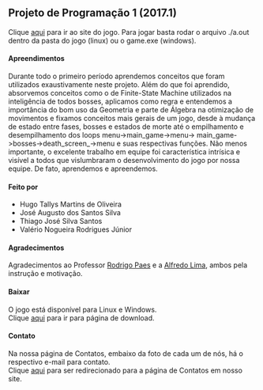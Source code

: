 ## Projeto de Programação 1 (2017.1)
Clique [aqui](http://icbrancadeneve.blogspot.com.br/) para ir ao site do jogo.
Para jogar basta rodar o arquivo ./a.out dentro da pasta do jogo (linux) ou o game.exe (windows).
#### Apreendimentos
Durante todo o primeiro período aprendemos conceitos que foram utilizados exaustivamente neste projeto. Além do que foi aprendido, absorvemos conceitos como o de Finite-State Machine utilizados na inteligência de todos bosses, aplicamos como regra e entendemos a importância do bom uso da Geometria e parte de Álgebra na otimização de movimentos e fixamos conceitos mais gerais de um jogo, desde à mudança de estado entre fases, bosses e estados de morte até o empilhamento e desempilhamento dos loops menu->main_game->menu-> main_game->bosses->death_screen_->menu e suas respectivas funções. Não menos importante, o excelente trabalho em equipe foi característica intrísica e visível a todos que vislumbraram o desenvolvimento do jogo por nossa equipe. De fato, aprendemos e apreendemos.
#### Feito por
- Hugo Tallys Martins de Oliveira
- José Augusto dos Santos Silva
- Thiago José Silva Santos
- Valério Nogueira Rodrigues Júnior
#### Agradecimentos
Agradecimentos ao Professor [Rodrigo Paes](https://github.com/r0drigopaes) e a [Alfredo Lima](https://github.com/AlfredLima), ambos pela instrução e motivação. 
#### Baixar
O jogo está disponível para Linux e Windows. <br />
Clique [aqui](http://icbrancadeneve.blogspot.com.br/p/download.html) para ir para página de download.
#### Contato
Na nossa página de Contatos, embaixo da foto de cada um de nós, há o respectivo e-mail para contato. <br />
Clique [aqui](http://icbrancadeneve.blogspot.com.br/p/contato.html) para ser redirecionado para a página de Contatos em nosso site.

